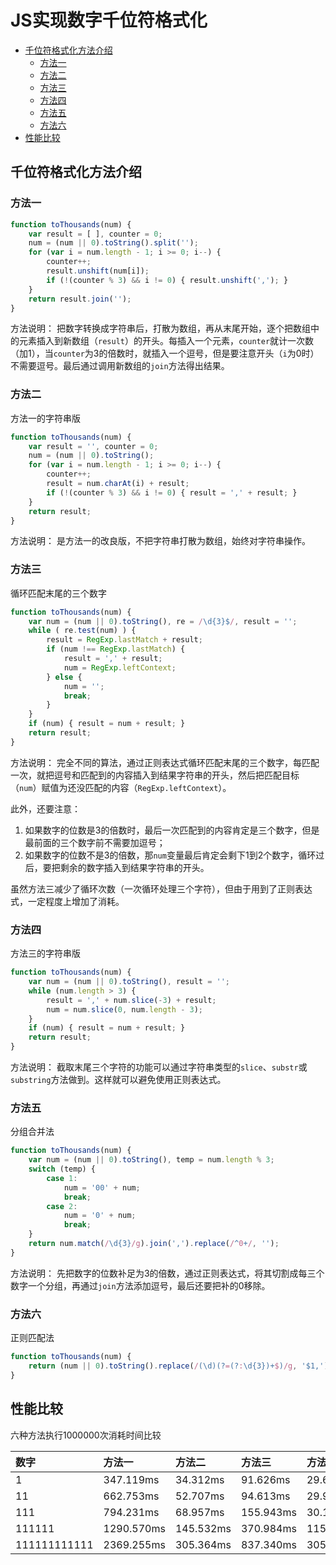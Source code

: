 # JS实现数字千位符格式化

- [千位符格式化方法介绍](#千位符格式化方法介绍)
  - [方法一](#方法一)
  - [方法二](#方法二)
  - [方法三](#方法三)
  - [方法四](#方法四)
  - [方法五](#方法五)
  - [方法六](#方法六)
- [性能比较](#性能比较)

## 千位符格式化方法介绍

### 方法一

```javascript
function toThousands(num) {
    var result = [ ], counter = 0;
    num = (num || 0).toString().split('');
    for (var i = num.length - 1; i >= 0; i--) {
        counter++;
        result.unshift(num[i]);
        if (!(counter % 3) && i != 0) { result.unshift(','); }
    }
    return result.join('');
}
```

方法说明：
把数字转换成字符串后，打散为数组，再从末尾开始，逐个把数组中的元素插入到新数组（`result`）的开头。每插入一个元素，`counter`就计一次数（加1），当`counter`为3的倍数时，就插入一个逗号，但是要注意开头（`i`为0时）不需要逗号。最后通过调用新数组的`join`方法得出结果。

### 方法二

方法一的字符串版

```javascript
function toThousands(num) {
    var result = '', counter = 0;
    num = (num || 0).toString();
    for (var i = num.length - 1; i >= 0; i--) {
        counter++;
        result = num.charAt(i) + result;
        if (!(counter % 3) && i != 0) { result = ',' + result; }
    }
    return result;
}
```

方法说明：
是方法一的改良版，不把字符串打散为数组，始终对字符串操作。

### 方法三

循环匹配末尾的三个数字

```javascript
function toThousands(num) {
    var num = (num || 0).toString(), re = /\d{3}$/, result = '';
    while ( re.test(num) ) {
        result = RegExp.lastMatch + result;
        if (num !== RegExp.lastMatch) {
            result = ',' + result;
            num = RegExp.leftContext;
        } else {
            num = '';
            break;
        }
    }
    if (num) { result = num + result; }
    return result;
}
```

方法说明：
完全不同的算法，通过正则表达式循环匹配末尾的三个数字，每匹配一次，就把逗号和匹配到的内容插入到结果字符串的开头，然后把匹配目标（`num`）赋值为还没匹配的内容（`RegExp.leftContext`）。

此外，还要注意：

1. 如果数字的位数是3的倍数时，最后一次匹配到的内容肯定是三个数字，但是最前面的三个数字前不需要加逗号；
2. 如果数字的位数不是3的倍数，那`num`变量最后肯定会剩下1到2个数字，循环过后，要把剩余的数字插入到结果字符串的开头。

虽然方法三减少了循环次数（一次循环处理三个字符），但由于用到了正则表达式，一定程度上增加了消耗。

### 方法四

方法三的字符串版

```javascript
function toThousands(num) {
    var num = (num || 0).toString(), result = '';
    while (num.length > 3) {
        result = ',' + num.slice(-3) + result;
        num = num.slice(0, num.length - 3);
    }
    if (num) { result = num + result; }
    return result;
}
```

方法说明：
截取末尾三个字符的功能可以通过字符串类型的`slice`、`substr`或`substring`方法做到。这样就可以避免使用正则表达式。

### 方法五

分组合并法

```javascript
function toThousands(num) {
    var num = (num || 0).toString(), temp = num.length % 3;
    switch (temp) {
        case 1:
            num = '00' + num;
            break;
        case 2:
            num = '0' + num;
            break;
    }
    return num.match(/\d{3}/g).join(',').replace(/^0+/, '');
}
```

方法说明：
先把数字的位数补足为3的倍数，通过正则表达式，将其切割成每三个数字一个分组，再通过`join`方法添加逗号，最后还要把补的0移除。

### 方法六

正则匹配法

```javascript
function toThousands(num) {
    return (num || 0).toString().replace(/(\d)(?=(?:\d{3})+$)/g, '$1,');
}
```

## 性能比较

六种方法执行1000000次消耗时间比较

|数字|方法一|方法二|方法三|方法四|方法五|方法六|
|:--|:--|:--|:--|:--|:--|:--|
|1|347.119ms|34.312ms|91.626ms|29.645ms|624.654ms|263.790ms|
|11|662.753ms|52.707ms|94.613ms|29.914ms|621.511ms|265.505ms|
|111|794.231ms|68.957ms|155.943ms|30.110ms|512.239ms|267.307ms|
|111111|1290.570ms|145.532ms|370.984ms|115.306ms|850.664ms|491.625ms|
|111111111111|2369.255ms|305.364ms|837.340ms|305.350ms|1151.305ms|805.528ms|
